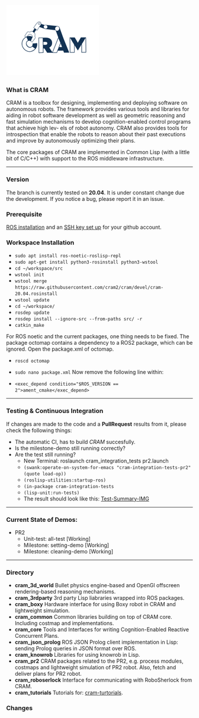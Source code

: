 ![Screenshot](https://raw.githubusercontent.com/cram2/cram/master/graphics/CramLogoSmall.png)
=============

### What is CRAM

CRAM is a toolbox for designing, implementing and deploying software on autonomous robots. The framework provides various tools and libraries for aiding in robot software development as well as geometric reasoning and fast simulation mechanisms to develop cognition-enabled control programs that achieve high lev- els of robot autonomy. CRAM also provides tools for introspection that enable the robots to reason about their past executions and improve by autonomously optimizing their plans.

The core packages of CRAM are implemented in Common Lisp (with a little bit of C/C++) with support to the ROS middleware infrastructure.

----
### Version
The branch is currently tested on **20.04**. It is under constant change due the development. If you notice a bug, please report it in an issue.

### Prerequisite

[ROS installation](http://wiki.ros.org/noetic/Installation) and an [SSH key set up](https://docs.github.com/en/authentication/connecting-to-github-with-ssh/about-ssh)  for your github account.

### Workspace Installation
* `sudo apt install ros-noetic-roslisp-repl`
* `sudo apt-get install python3-rosinstall python3-wstool`
* `cd ~/workspace/src`
* `wstool init`
* `wstool merge https://raw.githubusercontent.com/cram2/cram/devel/cram-20.04.rosinstall`
* `wstool update`
* `cd ~/workspace/`
* `rosdep update`
* `rosdep install --ignore-src --from-paths src/ -r`
* `catkin_make`


For ROS noetic and the current packages, one thing needs to be fixed. The package octomap contains a dependency to a ROS2 package, which can be ignored. Open the package.xml of octomap.

* `roscd octomap`
* `sudo nano package.xml`
Now remove the following line within:

* `<exec_depend condition="$ROS_VERSION == 2">ament_cmake</exec_depend>`

----
### Testing & Continuous Integration
If changes are made to the code and a **PullRequest** results from it, please check the following things:
* The automatic CI, has to build *CRAM* succesfully.
* Is the milestone-demo still running correctly?
* Are the test still running? 
   * New Terminal: roslaunch cram_integration_tests pr2.launch 
   * `(swank:operate-on-system-for-emacs "cram-integration-tests-pr2" (quote load-op))`
   * `(roslisp-utilities:startup-ros)`
   * `(in-package cram-integration-tests`
   * `(lisp-unit:run-tests)`
   * The result should look like this: [Test-Summary-IMG](https://github.com/cram2/cram/blob/noetic/graphics/test-summary.png)

----
### Current State of Demos:
* PR2
  * Unit-test: all-test [Working] 
  * Milestone: setting-demo [Working]
  * Milestone: cleaning-demo [Working]
 
----

### Directory
* **cram_3d_world** Bullet physics engine-based and OpenGl offscreen rendering-based reasoning mechanisms.
* **cram_3rdparty** 3rd party Lisp liabraries wrapped into ROS packages.
* **cram_boxy** Hardware interface for using Boxy robot in CRAM and lightweight simulation.
* **cram_common** Common libraries building on top of CRAM core. Including costmap and implementations.
* **cram_core** Tools and Interfaces for writing Cognition-Enabled Reactive Concurrent Plans.
* **cram_json_prolog** ROS JSON Prolog client implementation in Lisp: sending Prolog queries in JSON format over ROS. 
* **cram_knowrob** Libraries for using knowrob in Lisp.
* **cram_pr2** CRAM packages related to the PR2, e.g. process modules, costmaps and lightweight simulation of PR2 robot. Also, fetch and deliver plans for PR2 robot.
* **cram_roboserlock** Interface for communicating with RoboSherlock from CRAM.
* **cram_tutorials** Tutorials for: [cram-turtorials](http://cram-system.org/tutorials).


### Changes
